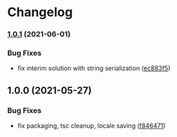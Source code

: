 # Changelog

### [1.0.1](https://www.github.com/blinkk/amagaki-plugin-google-sheets/compare/v1.0.0...v1.0.1) (2021-06-01)


### Bug Fixes

* fix interim solution with string serialization ([ec883f5](https://www.github.com/blinkk/amagaki-plugin-google-sheets/commit/ec883f5290d2c18e98d7667cc899e83050195f01))

## 1.0.0 (2021-05-27)


### Bug Fixes

* fix packaging, tsc cleanup, locale saving ([f846471](https://www.github.com/blinkk/amagaki-plugin-google-sheets/commit/f846471bb87f8133faa625043a09b53c4a881ca3))
